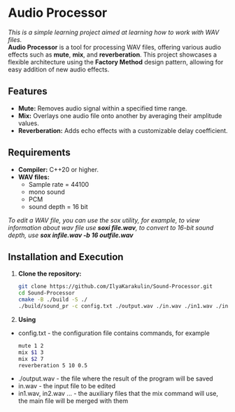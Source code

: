 # **Audio Processor**
*This is a simple learning project aimed at learning how to work with WAV files.* \
**Audio Processor** is a tool for processing WAV files, offering various audio effects such as **mute**, **mix**, and **reverberation**. This project showcases a flexible architecture using the **Factory Method** design pattern, allowing for easy addition of new audio effects. 

## **Features**
- **Mute:** Removes audio signal within a specified time range.
- **Mix:** Overlays one audio file onto another by averaging their amplitude values.
- **Reverberation:** Adds echo effects with a customizable delay coefficient.

## **Requirements**
- **Compiler:** C++20 or higher.
- **WAV files:** 
    - Sample rate = 44100
    - mono sound
    - PCM 
    - sound depth = 16 bit

*To edit a WAV file, you can use the sox utility, for example, to view information about wav file use **soxi file.wav**, to convert to 16-bit sound depth, use **sox infile.wav -b 16 outfile.wav***


## **Installation and Execution**
1. **Clone the repository:**
   ```bash
   git clone https://github.com/IlyaKarakulin/Sound-Processor.git
   cd Sound-Processor
   cmake -B ./build -S ./
   ./build/sound_pr -c config.txt ./output.wav ./in.wav ./in1.wav ./in2.wav
   ```
2. **Using**

- config.txt - the configuration file contains commands, for example
    ```bash
    mute 1 2
    mix $1 3
    mix $2 7
    reverberation 5 10 0.5
    ```
- ./output.wav - the file where the result of the program will be saved
- in.wav - the input file to be edited
- in1.wav, in2.wav ... - the auxiliary files that the mix command will use, the main file will be merged with them